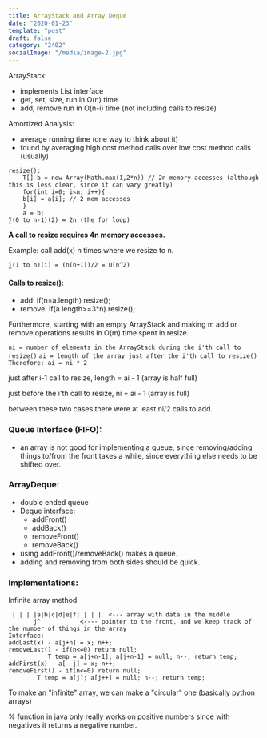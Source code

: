 ```yaml
---
title: ArrayStack and Array Deque
date: "2020-01-23"
template: "post"
draft: false 
category: "2402"
socialImage: "/media/image-2.jpg"
---
```


ArrayStack:
- implements List interface
- get, set, size, run in O(n) time
- add, remove run in O(n-i) time (not including calls to resize)

Amortized Analysis:
- average running time (one way to think about it)
- found by averaging high cost method calls over low cost method calls (usually)

```
resize():
    T[] b = new Array(Math.max(1,2*n)) // 2n memory accesses (although this is less clear, since it can vary greatly)
    for(int i=0; i<n; i++){
	b[i] = a[i]; // 2 mem accesses
    }
    a = b;
∑(0 to n-1)(2) = 2n (the for loop)
```

__A call to resize requires 4n memory accesses.__

Example: call add(x) n times where we resize to n.

`∑(1 to n)(i) = (n(n+1))/2 = O(n^2)`


#### Calls to resize():
- add: if(n=a.length) resize();
- remove: if(a.length>=3*n) resize();

Furthermore, starting with an empty ArrayStack and making m add or remove operations
results in O(m) time spent in resize.

`ni = number of elements in the ArrayStack during the i'th call to resize()`
`ai = length of the array just after the i'th call to resize()`
`Therefore: ai = ni * 2`

just after i-1 call to resize, length = ai - 1 (array is half full)

just before the i'th call to resize, ni = ai - 1 (array is full)

between these two cases there were at least ni/2 calls to add.

### Queue Interface (FIFO):
- an array is not good for implementing a queue, since removing/adding things to/from the front
	takes a while, since everything else needs to be shifted over.

### ArrayDeque:
- double ended queue
- Deque interface:
    - addFront()
    - addBack()
    - removeFront()
    - removeBack()
- using addFront()/removeBack() makes a queue.
- adding and removing from both sides should be quick.

### Implementations:
Infinite array method
```
 | | | |a|b|c|d|e|f| | | |  <--- array with data in the middle
       j^           <---- pointer to the front, and we keep track of the number of things in the array
Interface:
addLast(x) - a[j+n] = x; n++;
removeLast() - if(n<=0) return null;
	       T temp = a[j+n-1]; a[j+n-1] = null; n--; return temp;
addFirst(x) - a[--j] = x; n++;
removeFirst() - if(n<=0) return null;
		T temp = a[j]; a[j++] = null; n--; return temp;
```
To make an "infinite" array, we can make a "circular" one (basically python arrays)

% function in java only really works on positive numbers since with negatives it returns a negative number.

